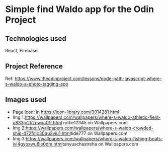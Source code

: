 # Simple find Waldo app for the Odin Project

## Technologies used

React, Firebase

## Project Reference

Ref: <https://www.theodinproject.com/lessons/node-path-javascript-where-s-waldo-a-photo-tagging-app>

## Images used


* Page Icon: in <https://icon-library.com/3014281.html> 
* Img 1:<https://wallpapers.com/wallpapers/where-s-waldo-athletic-field-u833jv2k2ewxa01r.html> rottie12345 on Wallpapers.com 
* Img 2:<https://wallpapers.com/wallpapers/where-s-waldo-crowded-ship-d72fdlc30qu2viu1.html>tide777 on Wallpapers.com 
* Img 3:<https://wallpapers.com/wallpapers/where-s-waldo-fishing-boats-ivl4gypxwu6ie0dm.html>tanyuschastreha on Wallpapers.com 